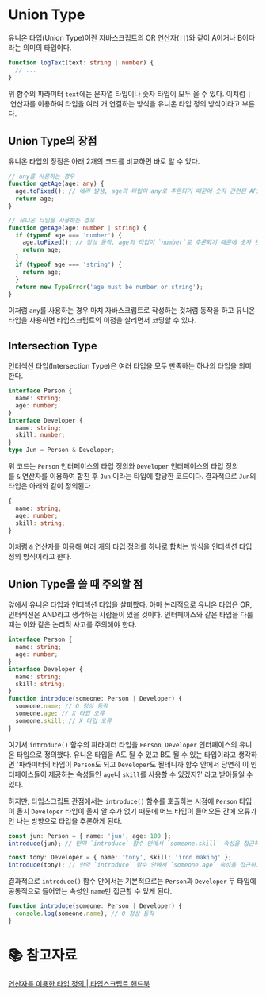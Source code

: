 # Union Type

유니온 타입(Union Type)이란 자바스크립트의 OR 연산자(`||`)와 같이 A이거나 B이다 라는 의미의 타입이다.

```typescript
function logText(text: string | number) {
  // ...
}
```

위 함수의 파라미터 `text`에는 문자열 타입이나 숫자 타입이 모두 올 수 있다. 이처럼 `|` 연산자를 이용하여 타입을 여러 개 연결하는 방식을 유니온 타입 정의 방식이라고 부른다.

## Union Type의 장점

유니온 타입의 장점은 아래 2개의 코드를 비교하면 바로 알 수 있다.

```typescript
// any를 사용하는 경우
function getAge(age: any) {
  age.toFixed(); // 에러 발생, age의 타입이 any로 추론되기 때문에 숫자 관련된 API를 작성할 때 코드가 자동 완성되지 않는다.
  return age;
}

// 유니온 타입을 사용하는 경우
function getAge(age: number | string) {
  if (typeof age === 'number') {
    age.toFixed(); // 정상 동작, age의 타입이 `number`로 추론되기 때문에 숫자 관련된 API를 쉽게 자동완성 할 수 있다.
    return age;
  }
  if (typeof age === 'string') {
    return age;
  }
  return new TypeError('age must be number or string');
}
```

이처럼 `any`를 사용하는 경우 마치 자바스크립트로 작성하는 것처럼 동작을 하고 유니온 타입을 사용하면 타입스크립트의 이점을 살리면서 코딩할 수 있다.

## Intersection Type

인터섹션 타입(Intersection Type)은 여러 타입을 모두 만족하는 하나의 타입을 의미한다.

```typescript
interface Person {
  name: string;
  age: number;
}
interface Developer {
  name: string;
  skill: number;
}
type Jun = Person & Developer;
```

위 코드는 `Person` 인터페이스의 타입 정의와 `Developer` 인터페이스의 타입 정의를 `&` 연산자를 이용하여 합친 후 `Jun` 이라는 타입에 할당한 코드이다. 결과적으로 `Jun`의 타입은 아래와 같이 정의된다.

```typescript
{
  name: string;
  age: number;
  skill: string;
}
```

이처럼 `&` 연산자를 이용해 여러 개의 타입 정의를 하나로 합치는 방식을 인터섹션 타입 정의 방식이라고 한다.

## Union Type을 쓸 때 주의할 점

앞에서 유니온 타입과 인터섹션 타입을 살펴봤다. 아마 논리적으로 유니온 타입은 OR, 인터섹션은 AND라고 생각하는 사람들이 있을 것이다. 인터페이스와 같은 타입을 다룰 때는 이와 같은 논리적 사고를 주의해야 한다.

```typescript
interface Person {
  name: string;
  age: number;
}
interface Developer {
  name: string;
  skill: string;
}
function introduce(someone: Person | Developer) {
  someone.name; // O 정상 동작
  someone.age; // X 타입 오류
  someone.skill; // X 타입 오류
}
```

여기서 `introduce()` 함수의 파라미터 타입을 `Person`, `Developer` 인터페이스의 유니온 타입으로 정의했다. 유니온 타입을 A도 될 수 있고 B도 될 수 있는 타입이라고 생각하면 '파라미터의 타입이 `Person`도 되고 `Developer`도 될테니까 함수 안에서 당연히 이 인터페이스들이 제공하는 속성들인 `age`나 `skill`를 사용할 수 있겠지?' 라고 받아들일 수 있다.

하지만, 타입스크립트 관점에서는 `introduce()` 함수를 호출하는 시점에 `Person` 타입이 올지 `Developer` 타입이 올지 알 수가 없기 때문에 어느 타입이 들어오든 간에 오류가 안 나는 방향으로 타입을 추론하게 된다.

```typescript
const jun: Person = { name: 'jun', age: 100 };
introduce(jun); // 만약 `introduce` 함수 안에서 `someone.skill` 속성을 접근하고 있으면 함수에서 오류 발생
```

```typescript
const tony: Developer = { name: 'tony', skill: 'iron making' };
introduce(tony); // 만약 `introduce` 함수 안에서 `someone.age` 속성을 접근하고 있으면 함수에서 오류 발생
```

결과적으로 `introduce()` 함수 안에서는 기본적으로는 `Person`과 `Developer` 두 타입에 공통적으로 들어있는 속성인 `name`만 접근할 수 있게 된다.

```typescript
function introduce(someone: Person | Developer) {
  console.log(someone.name); // O 정상 동작
}
```

# :books: 참고자료

[연산자를 이용한 타입 정의 | 타입스크립트 핸드북](https://joshua1988.github.io/ts/guide/operator.html#union-type)
